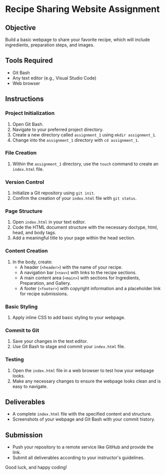 
# Recipe Sharing Website Assignment

## Objective
Build a basic webpage to share your favorite recipe, which will include ingredients, preparation steps, and images.

## Tools Required
- Git Bash
- Any text editor (e.g., Visual Studio Code)
- Web browser

## Instructions

### Project Initialization
1. Open Git Bash.
2. Navigate to your preferred project directory.
3. Create a new directory called `assignment_1` using `mkdir assignment_1`.
4. Change into the `assignment_1` directory with `cd assignment_1`.

### File Creation
1. Within the `assignment_1` directory, use the `touch` command to create an `index.html` file.

### Version Control
1. Initialize a Git repository using `git init`.
2. Confirm the creation of your `index.html` file with `git status`.

### Page Structure
1. Open `index.html` in your text editor.
2. Code the HTML document structure with the necessary doctype, html, head, and body tags.
3. Add a meaningful title to your page within the head section.

### Content Creation
1. In the body, create:
   - A header (`<header>`) with the name of your recipe.
   - A navigation bar (`<nav>`) with links to the recipe sections.
   - A main content area (`<main>`) with sections for Ingredients, Preparation, and Gallery.
   - A footer (`<footer>`) with copyright information and a placeholder link for recipe submissions.

### Basic Styling
1. Apply inline CSS to add basic styling to your webpage.

### Commit to Git
1. Save your changes in the text editor.
2. Use Git Bash to stage and commit your `index.html` file.

### Testing
1. Open the `index.html` file in a web browser to test how your webpage looks.
2. Make any necessary changes to ensure the webpage looks clean and is easy to navigate.

## Deliverables
- A complete `index.html` file with the specified content and structure.
- Screenshots of your webpage and Git Bash with your commit history.

## Submission
- Push your repository to a remote service like GitHub and provide the link.
- Submit all deliverables according to your instructor's guidelines.

Good luck, and happy coding!
